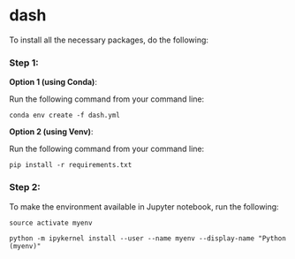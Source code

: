 # dash

To install all the necessary packages, do the following: 

### Step 1: 

**Option 1 (using Conda)**: 

Run the following command from your command line: 

`conda env create -f dash.yml`

**Option 2 (using Venv)**: 

Run the following command from your command line: 

`pip install -r requirements.txt`


### Step 2: 

To make the environment available in Jupyter notebook, run the following: 

`source activate myenv`

`python -m ipykernel install --user --name myenv --display-name "Python (myenv)"`
